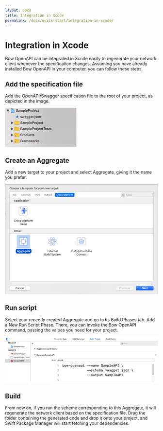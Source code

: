 ```yaml
---
layout: docs
title: Integration in Xcode
permalink: /docs/quick-start/integration-in-xcode/
---
```


# Integration in Xcode
 
 Bow OpenAPI can be integrated in Xcode easily to regenerate your network client whenever the specification changes. Assuming you have already installed Bow OpenAPI in your computer, you can follow these steps.
 
## Add the specification file
 
 Add the OpenAPI/Swagger specification file to the root of your project, as depicted in the image.
 
 ![](/assets/spec-file.png)
 
## Create an Aggregate
 
 Add a new target to your project and select Aggregate, giving it the name you prefer.
 
 ![](/assets/aggregate.png)
 
## Run script
 
 Select your recently created Aggregate and go to its Build Phases tab. Add a New Run Script Phase. There, you can invoke the Bow OpenAPI command, passing the values you need for your project.
 
 ![](/assets/build-phase.png)
 
## Build
 
 From now on, if you run the scheme corresponding to this Aggregate, it will regenerate the network client based on the specification file. Drag the folder containing the generated code and drop it onto your project, and Swift Package Manager will start fetching your dependencies.
